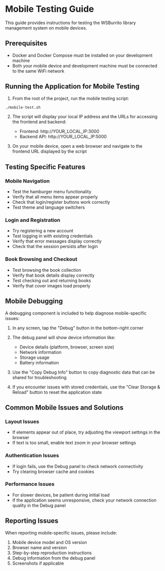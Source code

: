# Mobile Testing Guide

This guide provides instructions for testing the WSBurrito library management system on mobile devices.

## Prerequisites

- Docker and Docker Compose must be installed on your development machine
- Both your mobile device and development machine must be connected to the same WiFi network

## Running the Application for Mobile Testing

1. From the root of the project, run the mobile testing script:

```bash
./mobile-test.sh
```

2. The script will display your local IP address and the URLs for accessing the frontend and backend:
   - Frontend: http://YOUR_LOCAL_IP:3000
   - Backend API: http://YOUR_LOCAL_IP:5000

3. On your mobile device, open a web browser and navigate to the frontend URL displayed by the script

## Testing Specific Features

### Mobile Navigation
- Test the hamburger menu functionality
- Verify that all menu items appear properly
- Check that login/register buttons work correctly
- Test theme and language switchers

### Login and Registration
- Try registering a new account
- Test logging in with existing credentials
- Verify that error messages display correctly
- Check that the session persists after login

### Book Browsing and Checkout
- Test browsing the book collection
- Verify that book details display correctly
- Test checking out and returning books
- Verify that cover images load properly

## Mobile Debugging

A debugging component is included to help diagnose mobile-specific issues:

1. In any screen, tap the "Debug" button in the bottom-right corner
2. The debug panel will show device information like:
   - Device details (platform, browser, screen size)
   - Network information
   - Storage usage
   - Battery information

3. Use the "Copy Debug Info" button to copy diagnostic data that can be shared for troubleshooting

4. If you encounter issues with stored credentials, use the "Clear Storage & Reload" button to reset the application state

## Common Mobile Issues and Solutions

### Layout Issues
- If elements appear out of place, try adjusting the viewport settings in the browser
- If text is too small, enable text zoom in your browser settings

### Authentication Issues
- If login fails, use the Debug panel to check network connectivity
- Try clearing browser cache and cookies

### Performance Issues
- For slower devices, be patient during initial load
- If the application seems unresponsive, check your network connection quality in the Debug panel

## Reporting Issues

When reporting mobile-specific issues, please include:
1. Mobile device model and OS version
2. Browser name and version
3. Step-by-step reproduction instructions
4. Debug information from the debug panel
5. Screenshots if applicable
